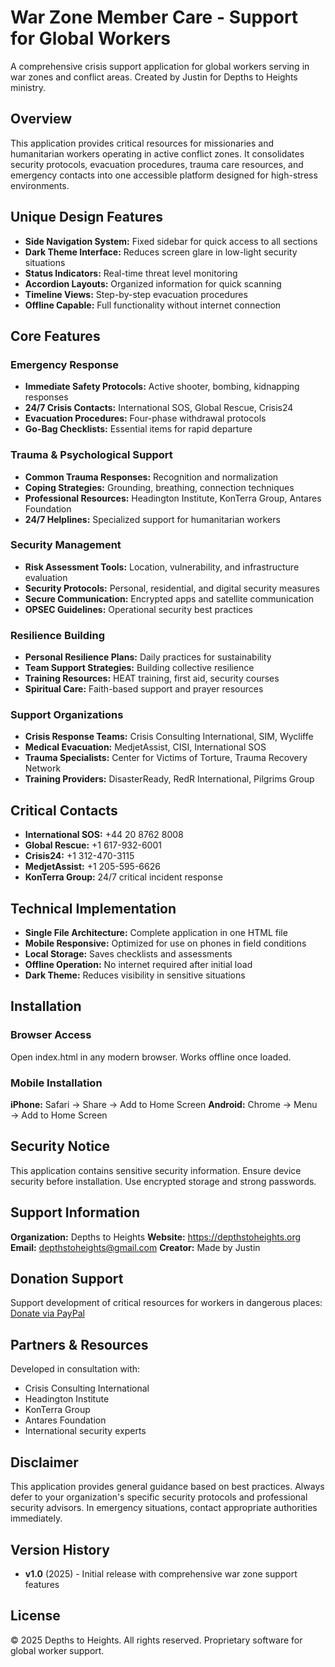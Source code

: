 # War Zone Member Care - Support for Global Workers

A comprehensive crisis support application for global workers serving in war zones and conflict areas. Created by Justin for Depths to Heights ministry.

## Overview

This application provides critical resources for missionaries and humanitarian workers operating in active conflict zones. It consolidates security protocols, evacuation procedures, trauma care resources, and emergency contacts into one accessible platform designed for high-stress environments.

## Unique Design Features

- **Side Navigation System:** Fixed sidebar for quick access to all sections
- **Dark Theme Interface:** Reduces screen glare in low-light security situations
- **Status Indicators:** Real-time threat level monitoring
- **Accordion Layouts:** Organized information for quick scanning
- **Timeline Views:** Step-by-step evacuation procedures
- **Offline Capable:** Full functionality without internet connection

## Core Features

### Emergency Response
- **Immediate Safety Protocols:** Active shooter, bombing, kidnapping responses
- **24/7 Crisis Contacts:** International SOS, Global Rescue, Crisis24
- **Evacuation Procedures:** Four-phase withdrawal protocols
- **Go-Bag Checklists:** Essential items for rapid departure

### Trauma & Psychological Support
- **Common Trauma Responses:** Recognition and normalization
- **Coping Strategies:** Grounding, breathing, connection techniques
- **Professional Resources:** Headington Institute, KonTerra Group, Antares Foundation
- **24/7 Helplines:** Specialized support for humanitarian workers

### Security Management
- **Risk Assessment Tools:** Location, vulnerability, and infrastructure evaluation
- **Security Protocols:** Personal, residential, and digital security measures
- **Secure Communication:** Encrypted apps and satellite communication
- **OPSEC Guidelines:** Operational security best practices

### Resilience Building
- **Personal Resilience Plans:** Daily practices for sustainability
- **Team Support Strategies:** Building collective resilience
- **Training Resources:** HEAT training, first aid, security courses
- **Spiritual Care:** Faith-based support and prayer resources

### Support Organizations
- **Crisis Response Teams:** Crisis Consulting International, SIM, Wycliffe
- **Medical Evacuation:** MedjetAssist, CISI, International SOS
- **Trauma Specialists:** Center for Victims of Torture, Trauma Recovery Network
- **Training Providers:** DisasterReady, RedR International, Pilgrims Group

## Critical Contacts

- **International SOS:** +44 20 8762 8008
- **Global Rescue:** +1 617-932-6001
- **Crisis24:** +1 312-470-3115
- **MedjetAssist:** +1 205-595-6626
- **KonTerra Group:** 24/7 critical incident response

## Technical Implementation

- **Single File Architecture:** Complete application in one HTML file
- **Mobile Responsive:** Optimized for use on phones in field conditions
- **Local Storage:** Saves checklists and assessments
- **Offline Operation:** No internet required after initial load
- **Dark Theme:** Reduces visibility in sensitive situations

## Installation

### Browser Access
Open index.html in any modern browser. Works offline once loaded.

### Mobile Installation
**iPhone:** Safari → Share → Add to Home Screen
**Android:** Chrome → Menu → Add to Home Screen

## Security Notice

This application contains sensitive security information. Ensure device security before installation. Use encrypted storage and strong passwords.

## Support Information

**Organization:** Depths to Heights
**Website:** https://depthstoheights.org
**Email:** depthstoheights@gmail.com
**Creator:** Made by Justin

## Donation Support

Support development of critical resources for workers in dangerous places:
[Donate via PayPal](https://www.paypal.com/donate/?hosted_button_id=8GRE7B8C3TP2U)

## Partners & Resources

Developed in consultation with:
- Crisis Consulting International
- Headington Institute
- KonTerra Group
- Antares Foundation
- International security experts

## Disclaimer

This application provides general guidance based on best practices. Always defer to your organization's specific security protocols and professional security advisors. In emergency situations, contact appropriate authorities immediately.

## Version History

- **v1.0** (2025) - Initial release with comprehensive war zone support features

## License

© 2025 Depths to Heights. All rights reserved.
Proprietary software for global worker support.
